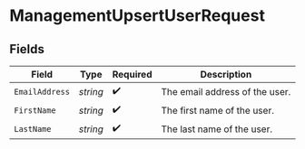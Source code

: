 # ManagementUpsertUserRequest


## Fields

| Field                          | Type                           | Required                       | Description                    |
| ------------------------------ | ------------------------------ | ------------------------------ | ------------------------------ |
| `EmailAddress`                 | *string*                       | :heavy_check_mark:             | The email address of the user. |
| `FirstName`                    | *string*                       | :heavy_check_mark:             | The first name of the user.    |
| `LastName`                     | *string*                       | :heavy_check_mark:             | The last name of the user.     |
